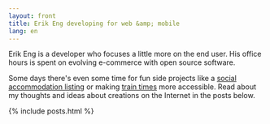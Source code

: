 ```yaml
---
layout: front
title: Erik Eng developing for web &amp; mobile
lang: en
---
```


Erik Eng is a developer who focuses a little more on the end user. His office hours is spent on evolving e-commerce with open source software.

Some days there's even some time for fun side projects like a <a href="http://www.hittebo.se/" title="Hittebo">social accommodation listing</a> or making <a href="http://tagtider.net/">train times</a> more accessible. Read about my thoughts and ideas about creations on the Internet in the posts below.

{% include posts.html %}